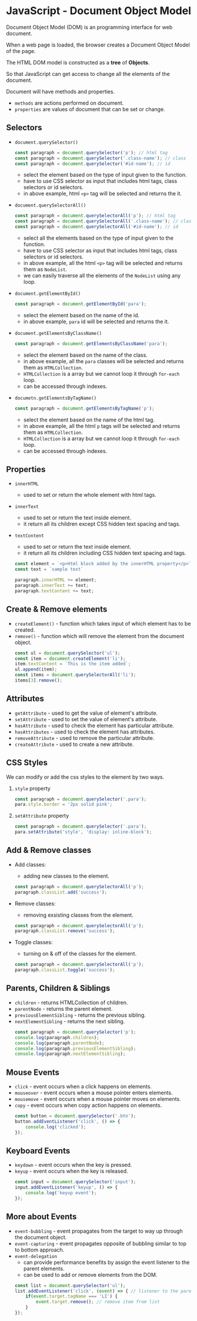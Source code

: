 # JavaScript - Document Object Model

Document Object Model (DOM) is an programming interface for web document. 

When a web page is loaded, the browser creates a Document Object Model of the page.

The HTML DOM model is constructed as a **tree** of **Objects**. 

So that JavaScript can get access to change all the elements of the document.

Document will have methods and properties.
* `methods` are actions performed on document.
* `properties` are values of document that can be set or change.

## Selectors

* `document.querySelector()`
    ```javascript
    const paragraph = document.querySelector('p'); // html tag
    const paragraph = document.querySelector('.class-name'); // class 
    const paragraph = document.querySelector('#id-name'); // id
    ```
    * select the element based on the type of input given to the function.
    * have to use CSS selector as input that includes html tags, class selectors or id selectors.
    * in above example, html `<p>` tag will be selected and returns the it. 

* `document.querySelectorAll()`
    ```javascript
    const paragraph = document.querySelectorAll('p'); // html tag
    const paragraph = document.querySelectorAll('.class-name'); // class 
    const paragraph = document.querySelectorAll('#id-name'); // id
    ```
    * select all the elements based on the type of input given to the function.
    * have to use CSS selector as input that includes html tags, class selectors or id selectors.
    * in above example, all the html `<p>` tag will be selected and returns them as `NodeList`.
    * we can easily traverse all the elements of the `NodeList` using any loop.

* `document.getElementById()`
    ```javascript
    const paragraph = document.getElementById('para');
    ```
    * select the element based on the name of the id.
    * in above example, `para` id will be selected and returns the it. 

* `document.getElementsByClassName()`
    ```javascript
    const paragraph = document.getElementsByClassName('para');
    ```
    * select the element based on the name of the class.
    * in above example, all the `para` classes will be selected and returns them as `HTMLCollection`.
    * `HTMLCollection` is a array but we cannot loop it through `for-each` loop.
    * can be accessed through indexes.

* `documetn.getElementsByTagName()`
    ```javascript
    const paragraph = document.getElementsByTagName('p');
    ```
    * select the element based on the name of the html tag.
    * in above example, all the html `p` tags will be selected and returns them as `HTMLCollection`.
    * `HTMLCollection` is a array but we cannot loop it through `for-each` loop.
    * can be accessed through indexes.

## Properties

* `innerHTML`
    * used to set or return the whole element with html tags.
* `innerText`
    * used to set or return the text inside element.
    * it return all its children except CSS hidden text spacing and tags.
* `textContent`
    * used to set or return the text inside element.
    * it return all its children including CSS hidden text spacing and tags.

    ```javascript
    const element = `<p>Html block added by the innerHTML property</p>`
    const text = `sample text`
    
    paragraph.innerHTML += element;
    paragraph.innerText += text;
    paragraph.textContent += text;
    ```
## Create & Remove elements

* `createElement()` - function which takes input of which element has to be created.
* `remove()` - function which will remove the element from the document object.
    ```javascript
    const ul = document.querySelector('ul');
    const item = document.createElement('li');
    item.textContent = `This is the item added`;
    ul.append(item);
    const items = document.querySelectorAll('li');
    items[3].remove();
    ```

## Attributes

* `getAttribute` - used to get the value of element's attribute.
* `setAttribute` - used to set the value of element's attribute.
* `hasAttribute` - used to check the element has particular attribute.
* `hasAttributes` - used to check the element has attributes.
* `removeAttribute` - used to remove the particular attribute.
* `createAttribute` - used to create a new attribute.

## CSS Styles

We can modify or add the css styles to the element by two ways.

1. `style` property
    ```javascript
    const paragraph = document.querySelector('.para');
    para.style.border = '2px solid pink';
    ```

2. `setAttribute` property
    ```javascript
    const paragraph = document.querySelector('.para');
    para.setAttribute('style', 'display: inline-block');
    ```

## Add & Remove classes

* Add classes:
    * adding new classes to the element.
    ```javascript
    const paragraph = document.querySelectorAll('p');
    paragraph.classList.add('success');
    ```

* Remove classes:
    * removing exsisting classes from the element.
    ```javascript
    const paragraph = document.querySelectorAll('p');
    paragraph.classList.remove('success');
    ```

* Toggle classes:
    * turning on & off of the classes for the element.
    ```javascript
    const paragraph = document.querySelectorAll('p');
    paragraph.classList.toggle('success');
    ```

## Parents, Children & Siblings

* `children` - returns HTMLCollection of children.
* `parentNode` - returns the parent element.
* `previousElementSibling` - returns the previous sibling.
* `nextElementSibling` - returns the next sibling.
    ```javascript
    const paragraph = document.querySelector('p');
    console.log(paragraph.children);
    console.log(paragraph.parentNode);
    console.log(paragraph.previousElementSibling);
    console.log(paragraph.nextElementSibling);
    ```

## Mouse Events

* `click` - event occurs when a click happens on elements.
* `mouseover` - event occurs when a mouse pointer enters elements.
* `mousemove` - event occurs when a mouse pointer moves on elements.
* `copy` - event occurs when copy action happens on elements.
    ```javascript
    const button = document.querySelector('.btn');
    button.addEventListener('click', () => {
        console.log('clicked');
    });
    ```

## Keyboard Events

* `keydown` - event occurs when the key is pressed.
* `keyup` - event occurs when the key is released.
    ```javascript
    const input = document.querySelector('input');
    input.addEventListener('keyup', () => {
        console.log('keyup event');
    });
    ```

## More about Events

* `event-bubbling` - event propagates from the target to way up through the document object.
* `event-capturing` - event propagates opposite of bubbling similar to top to bottom approach.
* `event-delegation`
    * can provide performance benefits by assign the event listener to the parent elements.
    * can be used to add or remove elements from the DOM.
    ```javascript
    const list = document.querySelector('ul');
    list.addEventListener('click', (event) => { // listener to the parent
        if(event.target.tagName === 'LI') {
            event.target.remove(); // remove item from list 
        }
    });
    ```